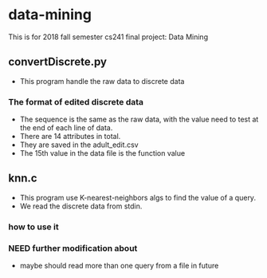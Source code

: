 # data-mining
This is  for 2018 fall semester cs241 final project: Data Mining

## convertDiscrete.py
- This program handle the raw data to discrete data
### The format of edited discrete data
- The sequence is the same as the raw data, with the value need to test at the end of each line of data.
- There are 14 attributes in total.
- They are saved in the adult_edit.csv
- The 15th value in the data file is the function value
## knn.c
- This program use K-nearest-neighbors algs to find the value of a query.
- We read the discrete data from stdin.
### how to use it

### NEED further modification about
- maybe should read more than one query from a file in future
